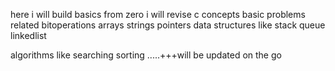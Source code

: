  here i will build basics from zero 
i will revise 
c
concepts 
basic problems related bitoperations arrays strings pointers
data structures like stack queue linkedlist

algorithms like searching sorting .....+++will be updated on the go
